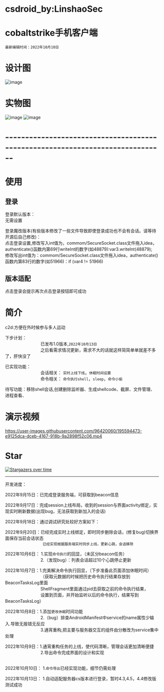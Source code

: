 # csdroid_by:LinshaoSec
# cobaltstrike手机客户端
`最新编辑时间：2022年10月10日`


# 设计图

![image](https://user-images.githubusercontent.com/96420060/190606092-c3241505-e2de-4752-8260-38ec344ea4e7.png)

# 实物图
![image](https://user-images.githubusercontent.com/96420060/195605439-ce97315f-6e9b-4935-aa69-317b7743955b.png)
![image](https://user-images.githubusercontent.com/96420060/195605908-691a8d78-1388-408e-a950-a6e2b084bb3d.png)


# ------------------------------------------------------------------------------

# 使用

## 登录
登录默认版本：  
无需设置
   
 
登录魔改版本(有些版本修改了一些文件导致即使登录成功也不会有会话。请等待开源后自己修改)：   
点击登录设置,修改写入int值为，commom/SecureSocket.class文件拖入idea，authenticate()函数内第69行writeInt的数字(如48879):var3.writeInt(48879);   
修改写出int值为：commom/SecureSocket.class文件拖入idea，authenticate()函数内第83行的数字(如51966)：if (var4 != 51966) 

## 版本适配   
点击登录会提示再次点击登录按钮即可成功


# 简介   
c2d:方便在外时候参与多人运动

下步计划：   
        &emsp;&emsp;&emsp;&emsp;&emsp;&emsp;&emsp;&emsp;
        已发布1.0版本,`2022年10月13日`  
        &emsp;&emsp;&emsp;&emsp;&emsp;&emsp;&emsp;&emsp;
        之后看需求情况更新，需求不大的话就这样简简单单就差不多了，肝快没了
        
已实现功能：  
        &emsp;&emsp;&emsp;&emsp;&emsp;&emsp;&emsp;&emsp;
        会话相关：  `实时上线下线`，`休眠时间设置`  
        &emsp;&emsp;&emsp;&emsp;&emsp;&emsp;&emsp;&emsp;
        命令相关：  `命令执行shell`，`sleep`，`命令小偷`
        
待写功能：移除shell会话,创建删除监听器、生成shellcode、截屏、文件管理、进程查看、  



# 演示视频

https://user-images.githubusercontent.com/96420060/195594473-e9125dca-dceb-4167-918b-9a2898f52c06.mp4




# Star
[![Stargazers over time](https://starchart.cc/linshaoSec/csdroid.svg)](https://starchart.cc/linshaoSec/csdroid)
***

  
开发进度：

2022年9月15日：已完成登录服务端，可获取到beacon信息

2022年9月17日：完成session上线布局，收到的session与界面activity绑定，实现实时刷新数据(出现bug，无法获取到新加入的会话)

2022年9月18日：通过调试研究处较好方案如下：

2022年9月20日：已经完成实时上线绑定，即时同步删除会话，(修复bug)切换界面保存当前会话状态  
        &emsp;&emsp;&emsp;&emsp;&emsp;&emsp;&emsp;&emsp;
               ` 已经实现根据服务端实时同步上线，更新心跳，会话移除`

2022年10月6日：
        1.实现`命令执行`的回显，（未区分beacon任务）  
        &emsp;&emsp;&emsp;&emsp;&emsp;&emsp;&emsp;&emsp;
        2.（发现bug）：列表会话超过10个心跳停止更新

2022年10月7日：1.完美解决命令执行回显，（下步准备此页面添加休眠时间）    
        &emsp;&emsp;&emsp;&emsp;&emsp;&emsp;&emsp;&emsp;
        （获取元数据的时候把历史命令执行结果存放到BeaconTasksLog里面    
        &emsp;&emsp;&emsp;&emsp;&emsp;&emsp;&emsp;&emsp;
        ShellFragment里面通过pid去获取之前的命令执行结果，  
        &emsp;&emsp;&emsp;&emsp;&emsp;&emsp;&emsp;&emsp;
        设置到页面，并开始监听以后的命令执行，结果写到BeaconTasksLog）  
        
2022年10月8日：1.添加`更改休眠`时间功能  
        &emsp;&emsp;&emsp;&emsp;&emsp;&emsp;&emsp;&emsp;
        2.（bug）排查AndroidManifest中service的name属性少输入.导致无报错无反应  
        &emsp;&emsp;&emsp;&emsp;&emsp;&emsp;&emsp;&emsp;
        3.通宵重构,把主要与服务器交互的组件由分散改为service集中处理  
        
2022年10月9日：1.通宵重构任务的上线，使代码清晰，管理会话更加清晰便捷  
        &emsp;&emsp;&emsp;&emsp;&emsp;&emsp;&emsp;&emsp;
        2.导出命令完成界面的设计和实现  
        &emsp;&emsp;&emsp;&emsp;&emsp;&emsp;&emsp;&emsp;

2022年10月10日： 1.`命令导出`已经实现功能，细节仍需处理  

2022年10月13日： 1.自动适配服务器cs版本进行登录，暂时4.3,4.5，4.4修改版测试成功



